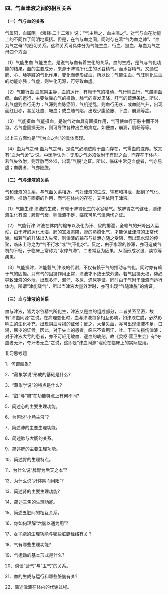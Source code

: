 ### 四、气血津液之间的相互关系

#### （一）气与血的关系

气属阳，血属阴。《难经·二十二难》说：“气主煦之，血主濡之”。对气与血在功能上的不同作了简明地概括。但是，在气与血之间，同时存在着“气为血之帅”、“血为气之母”的密切关系。这种关系可具体分为气能生血、行血、摄血，与血为气之母四个方面：

（1）气能生血  气能生血，是说气与血有着生化的关系。血的生成，是气与气化功能的结果。血的主要成分，来源于脾胃所化生的水谷精气。而水谷精气，又通过脾、心、肺等脏的气化作用，变化而赤形成血，所以说：气能生血。气旺则化生血的功能亦强；气虚，则生化无源，可导致血虚。

（2）气能行血  血属阴主静，血的运行，有赖于气的推动，气行则血行，气滞则血瘀。血的运行，主要依靠心气的推动，肺气的宣发肃降，肝气的疏泄条达。所以，若气虚则血行无力；气滞则血脉瘀阻，气机逆乱，则血行无序，或血随气升，出现面红目赤，甚至吐血、衄血；或血随气陷，出现少腹坠胀、下血、崩漏等症。

（3） 气能摄血  气能摄血，是说气对血具有固摄作用，气可使血行于脉中而不外溢。若气虚固摄无权，则可导致各种出血的病症。如便血，崩漏，肌衄等等。

以上三方面均是“气为血之帅”的具体表现。

（4）血为气之母  血为气之母，是说气必须依附于血而存在，气需血的滋养。故又有“血为气舍”之说。中医学认为：无形之气必须依附于有形之血，而存在于体内。若气失依附，则浮散而外溢，出现“气脱”之证。所以，临床中常见血虚者，气亦易虚；血脱者，气亦随脱。

#### （二）气与津液的关系

气和津液的关系，与气血关系相近。气对津液的生成、输布和排泄，起到了气化、温煦、推动与固摄的作用，而气在体内的存在，又需依附于津液。

（1）气能生津  津液的生成，有赖于脾胃化生的水谷精气。故脾胃之气健旺，则津液生化有源；脾胃气衰，则津液不足，临床可见气津两伤之证。

（2） 气能行津  津液在体内的输布以及化为汗、尿的排泄，全赖气的升降出入运动，由于脾的运化水湿，肺的宣发肃降，肾的蒸腾化气，才能保证津液的正常代谢。如若气的升降出入失常，则津液的输布与排泄亦随之受阻，而出现水湿的停聚，临床上称之为“气不行水”或“气不化水”。反之，由于水湿的停滞，亦可造成气机的不畅，于临床上常称为“水停气滞”，二者常互为因果，从而形成水湿、痰饮等疾患。

（3）气能摄津，津能载气  津液的代谢，不仅有赖于气的推动与气化，同时亦有赖于气的固摄。只有气的固摄作用正常，津液才不致无故外逸。若气固摄无权，势必导致津液的外泄，出现多汗、漏汗、多尿、遗尿等证。同时由于气附于津液而运行体内，所谓“津能载气”，所以当津液大量外泄时，亦可出现“气随津脱”的病证。

#### （三）血与津液的关系

血与津液，皆为水谷精气所化生，津液又是血的组成部分，二者关系至密，故有“津血同源”之说。在病理变化时，血与津液每多相互影响，如津液亡脱，必然影响血的生化补充，出现阴血亏损的证候；反之，大量失血，亦可出现津液不足，口渴，尿少的证候。因此，对于失血的患者，临床不宜用汗、吐、下三法损伤津液；对于津液大亏的患者，亦不可轻用破血、逐血的峻剂。故《灵枢·营卫生会》有“夺血者无汗，夺汗者无血”之说，这即是“津血同源”理论在临床上的实际应用。

复习思考题

1、何谓藏象?

2、“藏象学说”形成的基础是什么?

3、“藏象学说”的特点是什么?

4、“脏”与“腑”在功能特点上有何不同?

5、简述心的主要生理功能。

6、为何说“小肠主液”?

7、简述肺的主要生理功能。

8、简述肺与大肠的关系。

9、简述脾的主要生理功能。

10、简述胃的生理特点。

11、为什么说“脾胃为后天之本”?

12、为什么说“肝体阴而用阳”?

13、简述肾的主要生理功能?

14、简述三焦的生理功能。

15、简述五脏间的相互关系。

16、你如何理解“六腑以通为用”?

17、女子胞的生理功能与哪些脏腑经络有关？

18、气有哪些生理功能?

19、气运动的基本形式是什么?

20、谈谈“营气”与“卫气”的关系。

21、血的生成与运行和哪些脏腑有关?

22、简述津液在体内的代谢过程。
